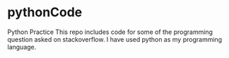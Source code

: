 pythonCode
==========

Python Practice
This repo includes code for some of the programming question asked on stackoverflow.
I have used python as my programming language.

